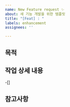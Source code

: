 ```yaml
---
name: New Feature request ✨
about: 새 기능 개발을 위한 템플릿
title: "[Feat] : "
labels: enhancement
assignees: ''

---
```


## 목적
>

## 작업 상세 내용
-[]

## 참고사항
